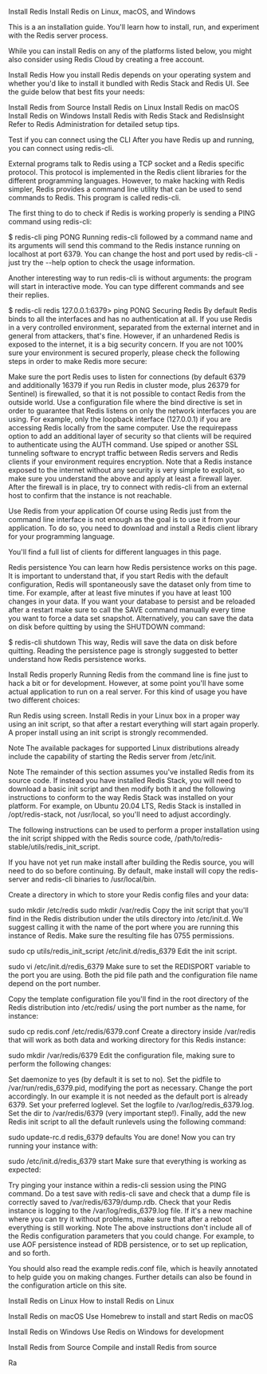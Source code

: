 Install Redis
Install Redis on Linux, macOS, and Windows

This is a an installation guide. You'll learn how to install, run, and experiment with the Redis server process.

While you can install Redis on any of the platforms listed below, you might also consider using Redis Cloud by creating a free account.

Install Redis
How you install Redis depends on your operating system and whether you'd like to install it bundled with Redis Stack and Redis UI. See the guide below that best fits your needs:

Install Redis from Source
Install Redis on Linux
Install Redis on macOS
Install Redis on Windows
Install Redis with Redis Stack and RedisInsight
Refer to Redis Administration for detailed setup tips.

Test if you can connect using the CLI
After you have Redis up and running, you can connect using redis-cli.

External programs talk to Redis using a TCP socket and a Redis specific protocol. This protocol is implemented in the Redis client libraries for the different programming languages. However, to make hacking with Redis simpler, Redis provides a command line utility that can be used to send commands to Redis. This program is called redis-cli.

The first thing to do to check if Redis is working properly is sending a PING command using redis-cli:

$ redis-cli ping
PONG
Running redis-cli followed by a command name and its arguments will send this command to the Redis instance running on localhost at port 6379. You can change the host and port used by redis-cli - just try the --help option to check the usage information.

Another interesting way to run redis-cli is without arguments: the program will start in interactive mode. You can type different commands and see their replies.

$ redis-cli
redis 127.0.0.1:6379> ping
PONG
Securing Redis
By default Redis binds to all the interfaces and has no authentication at all. If you use Redis in a very controlled environment, separated from the external internet and in general from attackers, that's fine. However, if an unhardened Redis is exposed to the internet, it is a big security concern. If you are not 100% sure your environment is secured properly, please check the following steps in order to make Redis more secure:

Make sure the port Redis uses to listen for connections (by default 6379 and additionally 16379 if you run Redis in cluster mode, plus 26379 for Sentinel) is firewalled, so that it is not possible to contact Redis from the outside world.
Use a configuration file where the bind directive is set in order to guarantee that Redis listens on only the network interfaces you are using. For example, only the loopback interface (127.0.0.1) if you are accessing Redis locally from the same computer.
Use the requirepass option to add an additional layer of security so that clients will be required to authenticate using the AUTH command.
Use spiped or another SSL tunneling software to encrypt traffic between Redis servers and Redis clients if your environment requires encryption.
Note that a Redis instance exposed to the internet without any security is very simple to exploit, so make sure you understand the above and apply at least a firewall layer. After the firewall is in place, try to connect with redis-cli from an external host to confirm that the instance is not reachable.

Use Redis from your application
Of course using Redis just from the command line interface is not enough as the goal is to use it from your application. To do so, you need to download and install a Redis client library for your programming language.

You'll find a full list of clients for different languages in this page.

Redis persistence
You can learn how Redis persistence works on this page. It is important to understand that, if you start Redis with the default configuration, Redis will spontaneously save the dataset only from time to time. For example, after at least five minutes if you have at least 100 changes in your data. If you want your database to persist and be reloaded after a restart make sure to call the SAVE command manually every time you want to force a data set snapshot. Alternatively, you can save the data on disk before quitting by using the SHUTDOWN command:

$ redis-cli shutdown
This way, Redis will save the data on disk before quitting. Reading the persistence page is strongly suggested to better understand how Redis persistence works.

Install Redis properly
Running Redis from the command line is fine just to hack a bit or for development. However, at some point you'll have some actual application to run on a real server. For this kind of usage you have two different choices:

Run Redis using screen.
Install Redis in your Linux box in a proper way using an init script, so that after a restart everything will start again properly.
A proper install using an init script is strongly recommended.

Note
The available packages for supported Linux distributions already include the capability of starting the Redis server from /etc/init.

Note
The remainder of this section assumes you've installed Redis from its source code. If instead you have installed Redis Stack, you will need to download a basic init script and then modify both it and the following instructions to conform to the way Redis Stack was installed on your platform. For example, on Ubuntu 20.04 LTS, Redis Stack is installed in /opt/redis-stack, not /usr/local, so you'll need to adjust accordingly.

The following instructions can be used to perform a proper installation using the init script shipped with the Redis source code, /path/to/redis-stable/utils/redis_init_script.

If you have not yet run make install after building the Redis source, you will need to do so before continuing. By default, make install will copy the redis-server and redis-cli binaries to /usr/local/bin.

Create a directory in which to store your Redis config files and your data:

sudo mkdir /etc/redis
sudo mkdir /var/redis
Copy the init script that you'll find in the Redis distribution under the utils directory into /etc/init.d. We suggest calling it with the name of the port where you are running this instance of Redis. Make sure the resulting file has 0755 permissions.

sudo cp utils/redis_init_script /etc/init.d/redis_6379
Edit the init script.

sudo vi /etc/init.d/redis_6379
Make sure to set the REDISPORT variable to the port you are using. Both the pid file path and the configuration file name depend on the port number.

Copy the template configuration file you'll find in the root directory of the Redis distribution into /etc/redis/ using the port number as the name, for instance:

sudo cp redis.conf /etc/redis/6379.conf
Create a directory inside /var/redis that will work as both data and working directory for this Redis instance:

sudo mkdir /var/redis/6379
Edit the configuration file, making sure to perform the following changes:

Set daemonize to yes (by default it is set to no).
Set the pidfile to /var/run/redis_6379.pid, modifying the port as necessary.
Change the port accordingly. In our example it is not needed as the default port is already 6379.
Set your preferred loglevel.
Set the logfile to /var/log/redis_6379.log.
Set the dir to /var/redis/6379 (very important step!).
Finally, add the new Redis init script to all the default runlevels using the following command:

sudo update-rc.d redis_6379 defaults
You are done! Now you can try running your instance with:

sudo /etc/init.d/redis_6379 start
Make sure that everything is working as expected:

Try pinging your instance within a redis-cli session using the PING command.
Do a test save with redis-cli save and check that a dump file is correctly saved to /var/redis/6379/dump.rdb.
Check that your Redis instance is logging to the /var/log/redis_6379.log file.
If it's a new machine where you can try it without problems, make sure that after a reboot everything is still working.
Note
The above instructions don't include all of the Redis configuration parameters that you could change. For example, to use AOF persistence instead of RDB persistence, or to set up replication, and so forth.

You should also read the example redis.conf file, which is heavily annotated to help guide you on making changes. Further details can also be found in the configuration article on this site.

Install Redis on Linux
How to install Redis on Linux

Install Redis on macOS
Use Homebrew to install and start Redis on macOS

Install Redis on Windows
Use Redis on Windows for development

Install Redis from Source
Compile and install Redis from source

Ra
